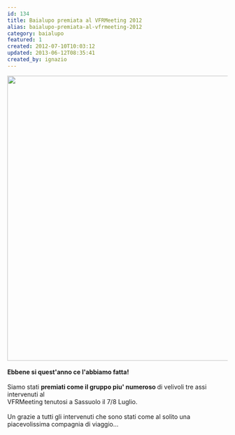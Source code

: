 ```yaml
---
id: 134
title: Baialupo premiata al VFRMeeting 2012
alias: baialupo-premiata-al-vfrmeeting-2012
category: baialupo
featured: 1
created: 2012-07-10T10:03:12
updated: 2013-06-12T08:35:41
created_by: ignazio
---
```

<p>
 <a href="gallery/category/50-2012-vfrmeeting">
  <img border="0" src="images/stories/2012.VFRAeroammucchiata.jpg" width="650px"/>
 </a>
 <br/>
 <br/>
 <strong>
  Ebbene si quest'anno ce l'abbiamo fatta!
 </strong>
 <br/>
 <br/>
 Siamo stati
 <strong>
  premiati come il gruppo piu' numeroso
 </strong>
 di velivoli tre assi intervenuti al
 <br/>
 VFRMeeting tenutosi a Sassuolo il 7/8 Luglio.
 <br/>
 <br/>
 Un grazie a tutti gli intervenuti che sono stati come al solito una piacevolissima compagnia di viaggio...
</p>
